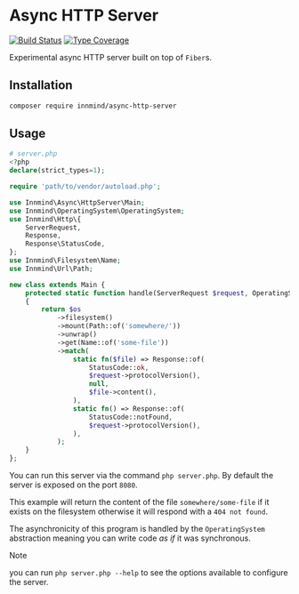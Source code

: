 # Async HTTP Server

[![Build Status](https://github.com/innmind/async-http-server/workflows/CI/badge.svg?branch=main)](https://github.com/innmind/async-http-server/actions?query=workflow%3ACI)
[![Type Coverage](https://shepherd.dev/github/innmind/async-http-server/coverage.svg)](https://shepherd.dev/github/innmind/async-http-server)

Experimental async HTTP server built on top of `Fiber`s.

## Installation

```sh
composer require innmind/async-http-server
```

## Usage

```php
# server.php
<?php
declare(strict_types=1);

require 'path/to/vendor/autoload.php';

use Innmind\Async\HttpServer\Main;
use Innmind\OperatingSystem\OperatingSystem;
use Innmind\Http\{
    ServerRequest,
    Response,
    Response\StatusCode,
};
use Innmind\Filesystem\Name;
use Innmind\Url\Path;

new class extends Main {
    protected static function handle(ServerRequest $request, OperatingSystem $os): Response
    {
        return $os
            ->filesystem()
            ->mount(Path::of('somewhere/'))
            ->unwrap()
            ->get(Name::of('some-file'))
            ->match(
                static fn($file) => Response::of(
                    StatusCode::ok,
                    $request->protocolVersion(),
                    null,
                    $file->content(),
                ),
                static fn() => Response::of(
                    StatusCode::notFound,
                    $request->protocolVersion(),
                ),
            );
    }
};
```

You can run this server via the command `php server.php`. By default the server is exposed on the port `8080`.

This example will return the content of the file `somewhere/some-file` if it exists on the filesystem otherwise it will respond with a `404 not found`.

The asynchronicity of this program is handled by the `OperatingSystem` abstraction meaning you can write code _as if_ it was synchronous.

> [!NOTE]
> you can run `php server.php --help` to see the options available to configure the server.
